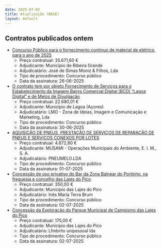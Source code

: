 ```yaml
---
date: 2025-07-02
title: Atualização (BASE)
layout: default
---
```

## Contratos publicados ontem

* [Concurso Público para o fornecimento contínuo de material de elétrico, para o ano de 2025](https://www.base.gov.pt/Base4/pt/detalhe/?type=contratos&id=11548498)
  * Preço contratual: 35.671,60 €
  * Adjudicante: Município de Ribeira Grande
  * Adjudicatário: José de Simas Moniz & Filhos, Lda
  * Tipo de procedimento: Concurso público
  * Data da assinatura: 26-06-2025
* [O contrato tem por objeto Fornecimento de Serviços para o Estabelecimento da Imagem Bairro Comercial Digital (BCD) “Lagoa Digital” e de Meios de Divulgação](https://www.base.gov.pt/Base4/pt/detalhe/?type=contratos&id=11549036)
  * Preço contratual: 22.680,01 €
  * Adjudicante: Município de Lagoa (Açores)
  * Adjudicatário: LMO - Zona de Ideias, Imagem e Comunicação e Marketing, Lda
  * Tipo de procedimento: Concurso público
  * Data da assinatura: 30-06-2025
* [AQUISIÇÃO DE PNEUS, PRESTAÇÃO DE SERVIÇOS DE REPARAÇÃO DE PNEUS E SERVIÇOS CONEXOS POR LOTES](https://www.base.gov.pt/Base4/pt/detalhe/?type=contratos&id=11549001)
  * Preço contratual: 4.872,80 €
  * Adjudicante: MUSAMI - Operações Municipais do Ambiente, E. I. M., S. A.
  * Adjudicatário: PNEUMELO.LDA
  * Tipo de procedimento: Concurso público
  * Data da assinatura: 01-07-2025
* [Concessão de uso privativo do Bar da Zona Balnear do Portinho, na freguesia e concelho das Lajes do Pico](https://www.base.gov.pt/Base4/pt/detalhe/?type=contratos&id=11550356)
  * Preço contratual: 350,00 €
  * Adjudicante: Município das Lajes do Pico
  * Adjudicatário: Inês Maria Terra Brum
  * Tipo de procedimento: Concurso público
  * Data da assinatura: 02-07-2025
* [Concessão da Exploração do Parque Municipal de Campismo das Lajes do Pico](https://www.base.gov.pt/Base4/pt/detalhe/?type=contratos&id=11550382)
  * Preço contratual: 175,00 €
  * Adjudicante: Município das Lajes do Pico
  * Adjudicatário: Lfmbrito unipessoal lda
  * Tipo de procedimento: Concurso público
  * Data da assinatura: 02-07-2025

